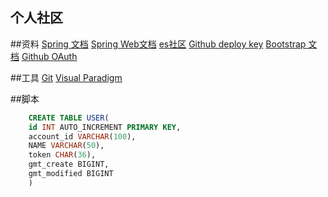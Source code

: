 ## 个人社区

##资料 
[Spring 文档](https://spring.io/guides)
[Spring Web文档](https://spring.io/guides/gs/serving-web-content/)
[es社区](https://elasticsearch.cn/explore)
[Github deploy key](https://developer.github.com/v3/guides/managing-deploy-keys/#deploy-keys)
[Bootstrap 文档](https://v3.bootcss.com/getting-started/#download)
[Github OAuth](https://developer.github.com/apps/building-oauth-apps/creating-an-oauth-app/)

##工具
[Git](https://www.git-scm.com/download/)
[Visual Paradigm](https://www.visual-paradigm.com/)

##脚本
```sql
    CREATE TABLE USER(
    id INT AUTO_INCREMENT PRIMARY KEY,
    account_id VARCHAR(100),
    NAME VARCHAR(50),
    token CHAR(36),
    gmt_create BIGINT,
    gmt_modified BIGINT
    )
```